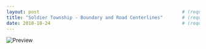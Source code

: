 ```yaml
---
layout: post                                                    # (require) default post layout
title: "Soldier Township - Boundary and Road Centerlines"       # (require) a string title
date: 2018-10-24                                                # (require) a post date
---
```

![Preview](https://github.com/williamtrimble/williamtrimble.github.io/raw/master/static/img/SoldierTwnsp.PNG)
